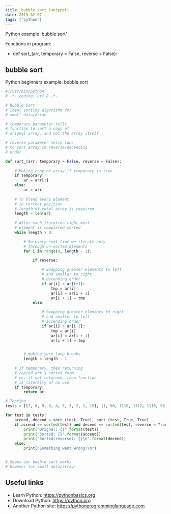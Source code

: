 ```yaml
---
title: bubble sort (snippet)
date: 2019-02-07
tags: ["python"]
---
```

Python example 'bubble sort'

Functions in program: 
* def sort_(arr, temporary = False, reverse = False):

## bubble sort

Python beginners example: bubble sort

```python
#!/usr/bin/python
# -*- coding: utf-8 -*-

# Bubble Sort
# Ideal sorting algorithm for 
# small data/array

# temporary parameter tells
# function to sort a copy of 
# orignal array, and not the array itself

# reverse parameter tells func
# to sort array in reverse/decending
# order

def sort_(arr, temporary = False, reverse = False):
	
	# Making copy of array if temporary is true
	if temporary:
		ar = arr[:]
	else:
		ar = arr
	
	# To blend every element
	# in correct position
	# length of total array is required
	length = len(ar)
	
	# After each iteration right-most
	# element is completed sorted
	while length > 0:

		# So every next time we iterate only
		# through un-sorted elements
		for i in range(0, length - 1):

			if reverse:

				# Swapping greater elements to left
				# and smaller to right
				# decending order
				if ar[i] < ar[i+1]:
					tmp = ar[i]
					ar[i] = ar[i + 1]
					ar[i + 1] = tmp
			else:

				# Swapping greater elements to right
				# and smaller to left
				# accending order
				if ar[i] > ar[i+1]:
					tmp = ar[i]
					ar[i] = ar[i + 1]
					ar[i + 1] = tmp


		# making sure loop breaks
		length = length - 1 
	
	# if temporary, then returning
	# copied arr's sorted form
	# cuz if not returned, then function
	# is literally of no use
	if temporary:
		return ar 	

# Testing
tests = [[7, 8, 9, 6, 4, 5, 3, 2, 1, 15], [1, 90, 1110, 1312, 1110, 98, 76, 54, 32, 10], ] # Add your test cases 

for test in tests:
	accend, decend = sort_(test, True), sort_(test, True, True)
	if accend == sorted(test) and decend == sorted(test, reverse = True):
		print("Orignal: {}".format(test))
		print("Sorted: {}".format(accend))
		print("Sorted(reverse): {}\n".format(decend))
	else:
		print("Something went wrong!\n")


# Seems our bubble sort works
# however for small data/array!


```

## Useful links

- Learn Python: https://pythonbasics.org
- Download Python: https://python.org
- Another Python site: https://pythonprogramminglanguage.com

